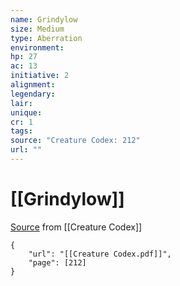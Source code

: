 ```yaml
---
name: Grindylow
size: Medium
type: Aberration
environment: 
hp: 27
ac: 13
initiative: 2
alignment: 
legendary: 
lair: 
unique: 
cr: 1
tags: 
source: "Creature Codex: 212"
url: ""
---
```

# [[Grindylow]]

[Source](zotero://open-pdf/library/items/NTNKJRHG?page=212) from [[Creature Codex]]

```pdf
{
	"url": "[[Creature Codex.pdf]]",
	"page": [212]
}
```

